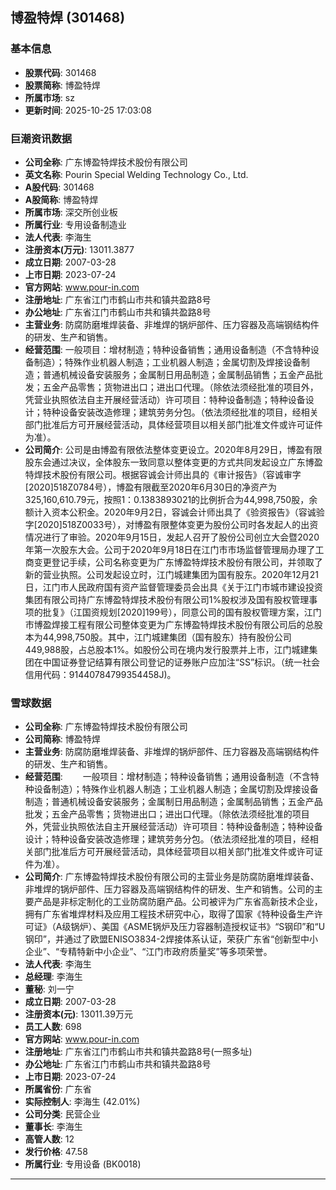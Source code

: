 ## 博盈特焊 (301468)

### 基本信息

- **股票代码**: 301468
- **股票简称**: 博盈特焊
- **所属市场**: sz
- **更新时间**: 2025-10-25 17:03:08

### 巨潮资讯数据

- **公司全称**: 广东博盈特焊技术股份有限公司
- **英文名称**: Pourin Special Welding Technology Co., Ltd.
- **A股代码**: 301468
- **A股简称**: 博盈特焊
- **所属市场**: 深交所创业板
- **所属行业**: 专用设备制造业
- **法人代表**: 李海生
- **注册资本(万元)**: 13011.3877
- **成立日期**: 2007-03-28
- **上市日期**: 2023-07-24
- **官方网站**: www.pour-in.com
- **注册地址**: 广东省江门市鹤山市共和镇共盈路8号
- **办公地址**: 广东省江门市鹤山市共和镇共盈路8号
- **主营业务**: 防腐防磨堆焊装备、非堆焊的锅炉部件、压力容器及高端钢结构件的研发、生产和销售。
- **经营范围**: 一般项目：增材制造；特种设备销售；通用设备制造（不含特种设备制造）；特殊作业机器人制造；工业机器人制造；金属切割及焊接设备制造；普通机械设备安装服务；金属制日用品制造；金属制品销售；五金产品批发；五金产品零售；货物进出口；进出口代理。（除依法须经批准的项目外，凭营业执照依法自主开展经营活动）许可项目：特种设备制造；特种设备设计；特种设备安装改造修理；建筑劳务分包。（依法须经批准的项目，经相关部门批准后方可开展经营活动，具体经营项目以相关部门批准文件或许可证件为准）。
- **公司简介**: 公司是由博盈有限依法整体变更设立。2020年8月29日，博盈有限股东会通过决议，全体股东一致同意以整体变更的方式共同发起设立广东博盈特焊技术股份有限公司。根据容诚会计师出具的《审计报告》（容诚审字[2020]518Z0784号），博盈有限截至2020年6月30日的净资产为325,160,610.79元，按照1：0.1383893021的比例折合为44,998,750股，余额计入资本公积金。2020年9月2日，容诚会计师出具了《验资报告》（容诚验字[2020]518Z0033号），对博盈有限整体变更为股份公司时各发起人的出资情况进行了审验。2020年9月15日，发起人召开了股份公司创立大会暨2020年第一次股东大会。公司于2020年9月18日在江门市市场监督管理局办理了工商变更登记手续，公司名称变更为广东博盈特焊技术股份有限公司，并领取了新的营业执照。公司发起设立时，江门城建集团为国有股东。2020年12月21日，江门市人民政府国有资产监督管理委员会出具《关于江门市城市建设投资集团有限公司持广东博盈特焊技术股份有限公司1%股权涉及国有股权管理事项的批复》（江国资规划[2020]199号），同意公司的国有股权管理方案，江门市博盈焊接工程有限公司整体变更为广东博盈特焊技术股份有限公司后的总股本为44,998,750股。其中，江门城建集团（国有股东）持有股份公司449,988股，占总股本1%。如股份公司在境内发行股票并上市，江门城建集团在中国证券登记结算有限公司登记的证券账户应加注“SS”标识。（统一社会信用代码：91440784799354458J)。

### 雪球数据

- **公司全称**: 广东博盈特焊技术股份有限公司
- **公司简称**: 博盈特焊
- **主营业务**: 防腐防磨堆焊装备、非堆焊的锅炉部件、压力容器及高端钢结构件的研发、生产和销售。
- **经营范围**: 　　一般项目：增材制造；特种设备销售；通用设备制造（不含特种设备制造）；特殊作业机器人制造；工业机器人制造；金属切割及焊接设备制造；普通机械设备安装服务；金属制日用品制造；金属制品销售；五金产品批发；五金产品零售；货物进出口；进出口代理。（除依法须经批准的项目外，凭营业执照依法自主开展经营活动）许可项目：特种设备制造；特种设备设计；特种设备安装改造修理；建筑劳务分包。（依法须经批准的项目，经相关部门批准后方可开展经营活动，具体经营项目以相关部门批准文件或许可证件为准）。
- **公司简介**: 广东博盈特焊技术股份有限公司的主营业务是防腐防磨堆焊装备、非堆焊的锅炉部件、压力容器及高端钢结构件的研发、生产和销售。公司的主要产品是非标定制化的工业防腐防磨产品。公司被评为广东省高新技术企业，拥有广东省堆焊材料及应用工程技术研究中心，取得了国家《特种设备生产许可证》（A级锅炉）、美国《ASME锅炉及压力容器制造授权证书》“S钢印”和“U钢印”，并通过了欧盟ENISO3834-2焊接体系认证，荣获广东省“创新型中小企业”、“专精特新中小企业”、“江门市政府质量奖”等多项荣誉。
- **法人代表**: 李海生
- **总经理**: 李海生
- **董秘**: 刘一宁
- **成立日期**: 2007-03-28
- **注册资本(元)**: 13011.39万元
- **员工人数**: 698
- **官方网站**: www.pour-in.com
- **注册地址**: 广东省江门市鹤山市共和镇共盈路8号(一照多址)
- **办公地址**: 广东省江门市鹤山市共和镇共盈路8号
- **上市日期**: 2023-07-24
- **所属省份**: 广东省
- **实际控制人**: 李海生 (42.01%)
- **公司分类**: 民营企业
- **董事长**: 李海生
- **高管人数**: 12
- **发行价格**: 47.58
- **所属行业**: 专用设备 (BK0018)

---